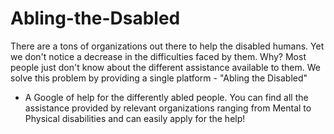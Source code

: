# Abling-the-Dsabled
There are a tons of organizations out there to help the disabled humans. 
Yet we don't notice a decrease in the difficulties faced by them. Why? Most 
people just don't know about the different assistance available to them.
We solve this problem by providing a single platform - "Abling the Disabled" 
- A Google of help for the differently abled people. You can find all the assistance 
provided by relevant organizations ranging from Mental to Physical disabilities 
and can easily apply for the help!
